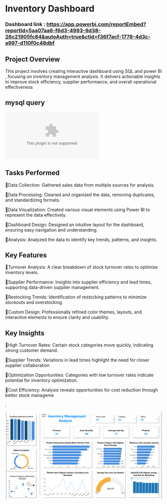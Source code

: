 # Inventory Dashboard 
### Dashboard link : https://app.powerbi.com/reportEmbed?reportId=5aa07aa6-f6d3-4993-9d38-26c21905fc84&autoAuth=true&ctid=f36f7acf-1778-4d3c-a997-d110f0c48dbf

## Project Overview

This project involves creating interactive dashboard  using SQL and power BI , focusing on inventory management analysis. It delivers actionable insights to improve stock efficiency, supplier performance, and overall operational effectiveness

## mysql query
![mysql](https://github.com/Haruharun/inventory-/blob/3ab66fd9234769c68856b4d82d99fe39082dc18c/Inventory%20Management%20Queries.docx)

## Tasks Performed

 🔺Data Collection: Gathered sales data from multiple sources for analysis.

 🔺Data Processing: Cleaned and organized the data, removing duplicates, and standardizing formats.

 🔺Data Visualization: Created various visual elements using Power BI to represent the data effectively.

 🔺Dashboard Design: Designed an intuitive layout for the dashboard, ensuring easy navigation and understanding.

 🔺Analysis: Analyzed the data to identify key trends, patterns, and insights.

## Key Features

🔺Turnover Analysis: A clear breakdown of stock turnover rates to optimize inventory levels.

🔺Supplier Performance: Insights into supplier efficiency and lead times, supporting data-driven supplier management.

🔺Restocking Trends: Identification of restocking patterns to minimize stockouts and overstocking.

🔺Custom Design: Professionally refined color themes, layouts, and interactive elements to ensure clarity and usability.
 

## Key Insights
🔺High Turnover Rates: Certain stock categories move quickly, indicating strong customer demand.

🔺Supplier Trends: Variations in lead times highlight the need for closer supplier collaboration

🔺Optimization Opportunities: Categories with low turnover rates indicate potential for inventory optimization.

🔺Cost Efficiency: Analysis reveals opportunities for cost reduction through better stock manageme

.

![sales Dashboard](https://github.com/Haruharun/inventory-/blob/faa29dd842fe87c92d2d45384ebc23292fd40f88/Screenshot%202025-04-03%20153948.png)

